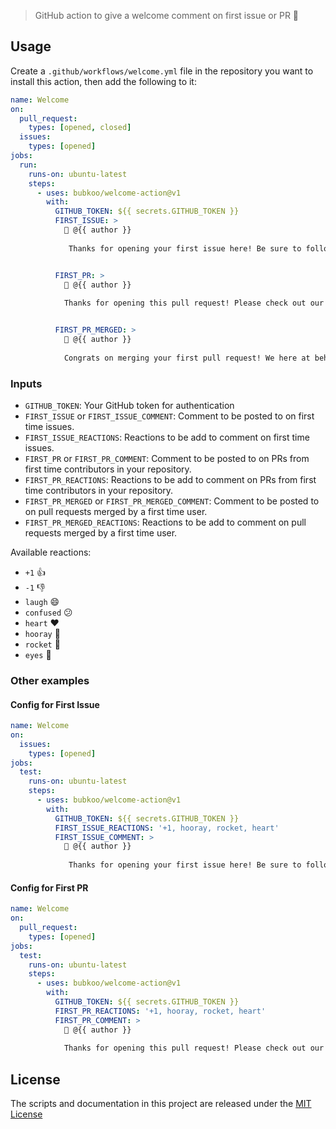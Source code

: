> GitHub action to give a welcome comment on first issue or PR 💖

## Usage

Create a `.github/workflows/welcome.yml` file in the repository you want to install this action, then add the following to it:

```yml
name: Welcome
on:
  pull_request:
    types: [opened, closed]
  issues:
    types: [opened]
jobs:
  run:
    runs-on: ubuntu-latest
    steps:
      - uses: bubkoo/welcome-action@v1
        with:
          GITHUB_TOKEN: ${{ secrets.GITHUB_TOKEN }}
          FIRST_ISSUE: >
            👋 @{{ author }}
            
             Thanks for opening your first issue here! Be sure to follow the issue template!


          FIRST_PR: >
            👋 @{{ author }}
            
            Thanks for opening this pull request! Please check out our contributing guidelines.


          FIRST_PR_MERGED: >
            🎉 @{{ author }}
            
            Congrats on merging your first pull request! We here at behaviorbot are proud of you!
```

### Inputs

- `GITHUB_TOKEN`: Your GitHub token for authentication
- `FIRST_ISSUE` or `FIRST_ISSUE_COMMENT`: Comment to be posted to on first time issues.
- `FIRST_ISSUE_REACTIONS`: Reactions to be add to comment on first time issues.
- `FIRST_PR` or `FIRST_PR_COMMENT`: Comment to be posted to on PRs from first time contributors in your repository.
- `FIRST_PR_REACTIONS`: Reactions to be add to comment on PRs from first time contributors in your repository.
- `FIRST_PR_MERGED` or `FIRST_PR_MERGED_COMMENT`: Comment to be posted to on pull requests merged by a first time user.
- `FIRST_PR_MERGED_REACTIONS`: Reactions to be add to comment on pull requests merged by a first time user.

Available reactions:

- `+1` 👍
- `-1` 👎
- `laugh` 😄
- `confused` 😕
- `heart` ❤️
- `hooray` 🎉
- `rocket` 🚀
- `eyes` 👀

### Other examples

#### Config for First Issue

```yml
name: Welcome
on:
  issues:
    types: [opened]
jobs:
  test:
    runs-on: ubuntu-latest
    steps:
      - uses: bubkoo/welcome-action@v1
        with:
          GITHUB_TOKEN: ${{ secrets.GITHUB_TOKEN }}
          FIRST_ISSUE_REACTIONS: '+1, hooray, rocket, heart'
          FIRST_ISSUE_COMMENT: >
            👋 @{{ author }}
            
             Thanks for opening your first issue here! Be sure to follow the issue template!
```

#### Config for First PR

```yml
name: Welcome
on:
  pull_request:
    types: [opened]
jobs:
  test:
    runs-on: ubuntu-latest
    steps:
      - uses: bubkoo/welcome-action@v1
        with:
          GITHUB_TOKEN: ${{ secrets.GITHUB_TOKEN }}
          FIRST_PR_REACTIONS: '+1, hooray, rocket, heart'
          FIRST_PR_COMMENT: >
            👋 @{{ author }}
            
            Thanks for opening this pull request! Please check out our contributing guidelines.
```

## License

The scripts and documentation in this project are released under the [MIT License](LICENSE)
